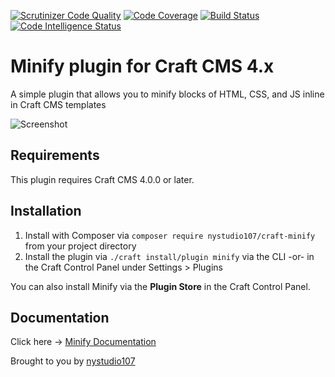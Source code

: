 [![Scrutinizer Code Quality](https://scrutinizer-ci.com/g/nystudio107/craft-minify/badges/quality-score.png?b=v4)](https://scrutinizer-ci.com/g/nystudio107/craft-minify/?branch=v4) [![Code Coverage](https://scrutinizer-ci.com/g/nystudio107/craft-minify/badges/coverage.png?b=v4)](https://scrutinizer-ci.com/g/nystudio107/craft-minify/?branch=v4) [![Build Status](https://scrutinizer-ci.com/g/nystudio107/craft-minify/badges/build.png?b=v4)](https://scrutinizer-ci.com/g/nystudio107/craft-minify/build-status/v4) [![Code Intelligence Status](https://scrutinizer-ci.com/g/nystudio107/craft-minify/badges/code-intelligence.svg?b=v4)](https://scrutinizer-ci.com/code-intelligence)

# Minify plugin for Craft CMS 4.x

A simple plugin that allows you to minify blocks of HTML, CSS, and JS inline in Craft CMS templates

![Screenshot](./docs/docs/resources/img/plugin-logo.png)

## Requirements

This plugin requires Craft CMS 4.0.0 or later.

## Installation

1. Install with Composer via `composer require nystudio107/craft-minify` from your project directory
2. Install the plugin via `./craft install/plugin minify` via the CLI -or- in the Craft Control Panel under Settings > Plugins

You can also install Minify via the **Plugin Store** in the Craft Control Panel.

## Documentation

Click here -> [Minify Documentation](https://nystudio107.com/plugins/minify/documentation)

Brought to you by [nystudio107](https://nystudio107.com/)
